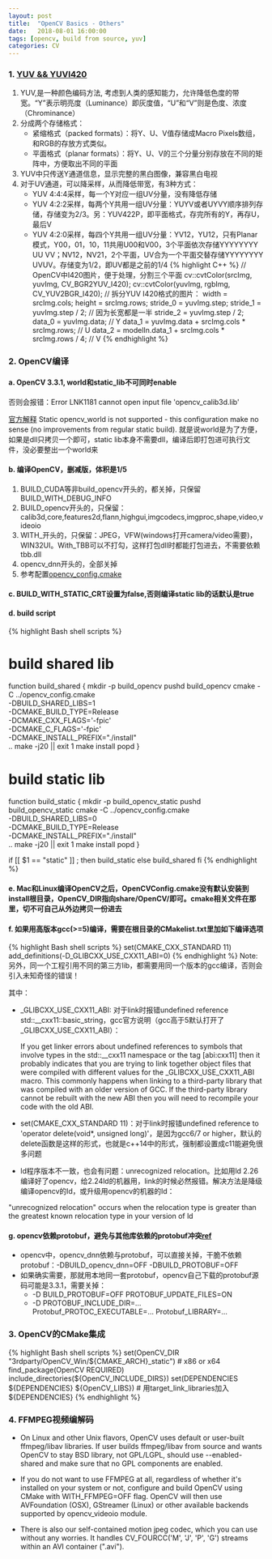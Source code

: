 ```yaml
---
layout: post
title:  "OpenCV Basics - Others"
date:   2018-08-01 16:00:00
tags: [opencv, build from source, yuv]
categories: CV
---
```


### 1. [YUV && YUVI420](https://www.cnblogs.com/azraelly/archive/2013/01/01/2841269.html)
1. YUV,是一种颜色编码方法, 考虑到人类的感知能力，允许降低色度的带宽。“Y”表示明亮度（Luminance）即灰度值，“U”和“V”则是色度、浓度（Chrominance）
2. 分成两个存储格式：
	* 紧缩格式（packed formats）：将Y、U、V值存储成Macro Pixels数组，和RGB的存放方式类似。
	* 平面格式（planar formats）：将Y、U、V的三个分量分别存放在不同的矩阵中，方便取出不同的平面
3. YUV中只传送Y通道信息，显示完整的黑白图像，兼容黑白电视
4. 对于UV通道，可以降采样，从而降低带宽，有3种方式：
	* YUV 4:4:4采样，每一个Y对应一组UV分量，没有降低存储
	* YUV 4:2:2采样，每两个Y共用一组UV分量：YUYV或者UYVY顺序排列存储，存储变为2/3。另：YUV422P，即平面格式，存完所有的Y，再存U，最后V
	* YUV 4:2:0采样，每四个Y共用一组UV分量：YV12，YU12，只有Planar模式，Y00，01，10，11共用U00和V00，3个平面依次存储YYYYYYYY UU VV；NV12，NV21，2个平面，UV合为一个平面交替存储YYYYYYYY UVUV。存储变为1/2，即UV都是之前的1/4
{% highlight C++ %}
// OpenCV中I420图片，便于处理，分割三个平面
cv::cvtColor(srcImg, yuvImg, CV_BGR2YUV_I420);
cv::cvtColor(yuvImg, rgbImg, CV_YUV2BGR_I420);
// 拆分YUV I420格式的图片：
width = srcImg.cols;
height = srcImg.rows;
stride_0 = yuvImg.step;
stride_1 = yuvImg.step / 2;  // 因为长宽都是一半
stride_2 = yuvImg.step / 2;
data_0 = yuvImg.data;  // Y
data_1 = yuvImg.data + srcImg.cols * srcImg.rows;  // U
data_2 = modelIn.data_1 + srcImg.cols * srcImg.rows / 4;  // V
{% endhighlight %}

### 2. OpenCV编译
#### a. OpenCV 3.3.1, world和static_lib不可同时enable
否则会报错：Error	LNK1181	cannot open input file 'opencv_calib3d.lib'

[官方解释](https://github.com/opencv/opencv/issues/11844)
Static opencv_world is not supported - this configuration make no sense (no improvements from regular static build).
就是说world是为了方便，如果是dll只拷贝一个即可，static lib本身不需要dll，编译后即打包进可执行文件，没必要整出一个world来

#### b. 编译OpenCV，删减版，体积是1/5
1. BUILD_CUDA等非build_opencv开头的，都关掉，只保留BUILD_WITH_DEBUG_INFO
2. BUILD_opencv开头的，只保留：calib3d,core,features2d,flann,highgui,imgcodecs,imgproc,shape,video,videoio
3. WITH_开头的，只保留：JPEG，VFW(windows打开camera/video需要)，WIN32UI。With_TBB可以不打勾，这样打包dll时都能打包进去，不需要依赖tbb.dll
4. opencv_dnn开头的，全部关掉
5. 参考配置[opencv_config.cmake](/res/opencv_config.cmake)

#### c. BUILD_WITH_STATIC_CRT设置为false,否则编译static lib的话默认是true

#### d. build script
{% highlight Bash shell scripts %}
# build shared lib
function build_shared {
	mkdir -p build_opencv
	pushd build_opencv
	cmake -C ../opencv_config.cmake \
		-DBUILD_SHARED_LIBS=1 \
		-DCMAKE_BUILD_TYPE=Release \
		-DCMAKE_CXX_FLAGS='-fpic' \
		-DCMAKE_C_FLAGS='-fpic' \
		-DCMAKE_INSTALL_PREFIX="./install" \
		..
	make -j20 || exit 1
	make install
	popd
}

# build static lib
function build_static {
	mkdir -p build_opencv_static
	pushd build_opencv_static
	cmake -C ../opencv_config.cmake \
		-DBUILD_SHARED_LIBS=0 \
		-DCMAKE_BUILD_TYPE=Release \
		-DCMAKE_INSTALL_PREFIX="./install" \
		..
	make -j20 || exit 1
	make install
	popd
}

if [[ $1 == "static" ]] ; then
	build_static
else
	build_shared
fi
{% endhighlight %}

#### e. Mac和Linux编译OpenCV之后，OpenCVConfig.cmake没有默认安装到install根目录，OpenCV_DIR指向share/OpenCV/即可。cmake相关文件在那里，切不可自己从外边拷贝一份进去

#### f. 如果用高版本gcc(>=5)编译，需要在根目录的CMakelist.txt里加如下编译选项
{% highlight Bash shell scripts %}
set(CMAKE_CXX_STANDARD 11)
add_definitions(-D_GLIBCXX_USE_CXX11_ABI=0)
{% endhighlight %}
Note: 另外，同一个工程引用不同的第三方lib，都需要用同一个版本的gcc编译，否则会引入未知奇怪的错误！

其中：
* _GLIBCXX_USE_CXX11_ABI: 对于link时报错undefined reference std::__cxx11::basic_string，gcc官方说明（gcc高于5默认打开了_GLIBCXX_USE_CXX11_ABI）：

	If you get linker errors about undefined references to symbols that involve types in the std::__cxx11 namespace or the tag [abi:cxx11] then it probably indicates that you are trying to link together object files that were compiled with different values for the _GLIBCXX_USE_CXX11_ABI macro. This commonly happens when linking to a third-party library that was compiled with an older version of GCC. If the third-party library cannot be rebuilt with the new ABI then you will need to recompile your code with the old ABI.
* set(CMAKE_CXX_STANDARD 11)：对于link时报错undefined reference to 'operator delete(void*, unsigned long)'，是因为gcc6/7 or higher，默认的delete函数是这样的形式，也就是c++14中的形式，强制都设置成c11能避免很多问题
* ld程序版本不一致，也会有问题：unrecognized relocation。比如用ld 2.26编译好了opencv，给2.24ld的机器用，link的时候必然报错。解决方法是降级编译opencv的ld，或升级用opencv的机器的ld：

"unrecognized relocation" occurs when the relocation type is greater than the greatest known relocation type in your version of ld

#### g. opencv依赖protobuf，避免与其他库依赖的protobuf冲突[ref](https://github.com/opencv/opencv/issues/10021)
* opencv中，opencv_dnn依赖与protobuf，可以直接关掉，干脆不依赖protobuf：-DBUILD_opencv_dnn=OFF -DBUILD_PROTOBUF=OFF
* 如果确实需要，那就用本地同一套protobuf，opencv自己下载的protobuf源码可能是3.3.1，需要关掉：
	* -D BUILD_PROTOBUF=OFF  PROTOBUF_UPDATE_FILES=ON
    * -D PROTOBUF_INCLUDE_DIR=... Protobuf_PROTOC_EXECUTABLE=... Protobuf_LIBRARY=...


### 3. OpenCV的CMake集成
{% highlight Bash shell scripts %}
set(OpenCV_DIR "3rdparty/OpenCV_Win/${CMAKE_ARCH}_static")  # x86 or x64
find_package(OpenCV REQUIRED)
include_directories(${OpenCV_INCLUDE_DIRS})
set(DEPENDENCIES ${DEPENDENCIES} ${OpenCV_LIBS})  # 用target_link_libraries加入${DEPENDENCIES}
{% endhighlight %}

### 4. FFMPEG视频编解码
* On Linux and other Unix flavors, OpenCV uses default or user-built ffmpeg/libav libraries.
  If user builds ffmpeg/libav from source and wants OpenCV to stay BSD library, not GPL/LGPL,
  should use --enabled-shared and make sure that no GPL components are enabled.

* If you do not want to use FFMPEG at all, regardless of whether it's installed on
  your system or not, configure and build OpenCV using CMake with WITH_FFMPEG=OFF flag. OpenCV will then use
  AVFoundation (OSX), GStreamer (Linux) or other available backends supported by opencv_videoio module.

* There is also our self-contained motion jpeg codec, which you can use without any worries.
  It handles CV_FOURCC('M', 'J', 'P', 'G') streams within an AVI container (".avi").

